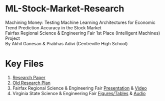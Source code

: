 # ML-Stock-Market-Research
Machining Money: Testing Machine Learning Architectures for Economic Trend Prediction Accuracy in the Stock Market \
Fairfax Regional Science & Engineering Fair 1st Place (Intelligent Machines) Project \
By Akhil Ganesan & Prabhas Adivi (Centreville High School)

# Key Files
1. [Research Paper](https://drive.google.com/file/d/10x1cuBCFCoq3JTzXtQORGeregigSns0r/view?usp=sharing)
2. [Old Research Plan](https://drive.google.com/file/d/1bcBTBfbVWk2KFqI0N2cKx-OmY7TRhsSf/view?usp=sharing)
3. Fairfax Regional Science & Engineering Fair [Presentation](https://drive.google.com/file/d/1zmRg-dmY9HIRBM-6xwhuehUTIei0_2R_/view?usp=sharing) & [Video](https://drive.google.com/file/d/1QWAlPZc9hfA9ENMiDdM9XZS0VEU1zF3p/view?usp=sharing)
4. Virginia State Science & Engineering Fair [Figures/Tables](https://drive.google.com/file/d/1ztm5He5ZN9JPkX36__WgfGHY3JOlDk3F/view?usp=sharing) & [Audio](https://drive.google.com/file/d/1LZ5dfRK-eIF0VPyVElYhoteqNA7iJdcb/view?usp=sharing)
